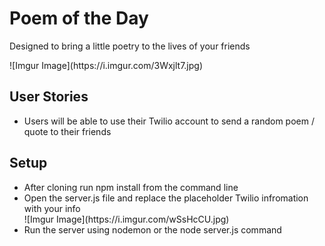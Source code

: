 <h1>Poem of the Day</h1>
<p>Designed to bring a little poetry to the lives of your friends</p>
![Imgur Image](https://i.imgur.com/3Wxjlt7.jpg)

<h2>User Stories</h2>
<ul>
  <li>Users will be able to use their Twilio account to send a random poem / quote to their friends</li>
</ul>

<h2>Setup</h2>
<ul>
  <li>After cloning run npm install from the command line</li>
  <li>Open the server.js file and replace the placeholder Twilio infromation with your info</li>
  ![Imgur Image](https://i.imgur.com/wSsHcCU.jpg)
  <li> Run the server using nodemon or the node server.js command</li>
</ul>
